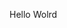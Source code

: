 Hello Wolrd




























































































































































































































































































































































































































































































































































































































































































































































































































































































































































































































































































































































































































































































































































































































































































































































































































































































































































































































































































































































































































































































































































































































































































































































































































































































































































































































































































































































































































































































































































































































































































































































































































































































































































































































































































































































































































































































































































































































































































































































































































































































































































































































































































































































































































































































































































































































































































































































































































































































































































































































































































































































































































